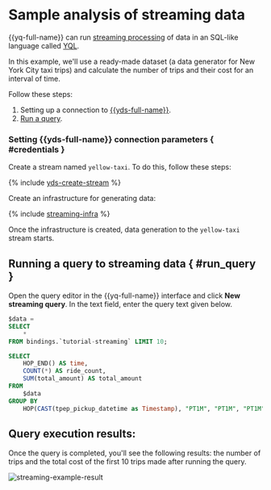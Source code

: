 # Sample analysis of streaming data

{{yq-full-name}} can run [streaming processing](../concepts/stream-processing.md) of data in an SQL-like language called [YQL](https://ydb.tech/en/docs/yql/reference/syntax/).

In this example, we'll use a ready-made dataset (a data generator for New York City taxi trips) and calculate the number of trips and their cost for an interval of time.

Follow these steps:
1. Setting up a connection to [{{yds-full-name}}](#credentials).
1. [Run a query](#run_query).

### Setting {{yds-full-name}} connection parameters { #credentials }

Create a stream named `yellow-taxi`. To do this, follow these steps:

{% include [yds-create-stream](../../_includes/data-streams/create-stream-via-console.md) %}

Create an infrastructure for generating data:

{% include [streaming-infra](../_includes/create-tutorial-streaming-infra.md) %}

Once the infrastructure is created, data generation to the `yellow-taxi` stream starts.


## Running a query to streaming data { #run_query }

Open the query editor in the {{yq-full-name}} interface and click **New streaming query**. In the text field, enter the query text given below.

```sql
$data =
SELECT
    *
FROM bindings.`tutorial-streaming` LIMIT 10;

SELECT
    HOP_END() AS time,
    COUNT(*) AS ride_count,
    SUM(total_amount) AS total_amount
FROM
    $data
GROUP BY
    HOP(CAST(tpep_pickup_datetime as Timestamp), "PT1M", "PT1M", "PT1M");
```

## Query execution results:
Once the query is completed, you'll see the following results: the number of trips and the total cost of the first 10 trips made after running the query.

![streaming-example-result](../_assets/streaming-example-result.png)